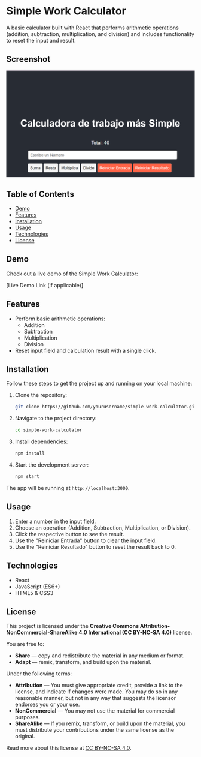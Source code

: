 # Simple Work Calculator

A basic calculator built with React that performs arithmetic operations (addition, subtraction, multiplication, and division) and includes functionality to reset the input and result.

## Screenshot

![App Screenshot](./assets/screenshot.png)

## Table of Contents

- [Demo](#demo)
- [Features](#features)
- [Installation](#installation)
- [Usage](#usage)
- [Technologies](#technologies)
- [License](#license)

## Demo

Check out a live demo of the Simple Work Calculator:

[Live Demo Link (if applicable)]

## Features

- Perform basic arithmetic operations:
  - Addition
  - Subtraction
  - Multiplication
  - Division
- Reset input field and calculation result with a single click.

## Installation

Follow these steps to get the project up and running on your local machine:

1. Clone the repository:

   ```bash
   git clone https://github.com/yourusername/simple-work-calculator.git
   ```

2. Navigate to the project directory:

   ```bash
   cd simple-work-calculator
   ```

3. Install dependencies:

   ```bash
   npm install
   ```

4. Start the development server:

   ```bash
   npm start
   ```

The app will be running at `http://localhost:3000`.

## Usage

1. Enter a number in the input field.
2. Choose an operation (Addition, Subtraction, Multiplication, or Division).
3. Click the respective button to see the result.
4. Use the "Reiniciar Entrada" button to clear the input field.
5. Use the "Reiniciar Resultado" button to reset the result back to 0.

## Technologies

- React
- JavaScript (ES6+)
- HTML5 & CSS3

## License

This project is licensed under the **Creative Commons Attribution-NonCommercial-ShareAlike 4.0 International (CC BY-NC-SA 4.0)** license.

You are free to:

- **Share** — copy and redistribute the material in any medium or format.
- **Adapt** — remix, transform, and build upon the material.

Under the following terms:

- **Attribution** — You must give appropriate credit, provide a link to the license, and indicate if changes were made. You may do so in any reasonable manner, but not in any way that suggests the licensor endorses you or your use.
- **NonCommercial** — You may not use the material for commercial purposes.
- **ShareAlike** — If you remix, transform, or build upon the material, you must distribute your contributions under the same license as the original.

Read more about this license at [CC BY-NC-SA 4.0](https://creativecommons.org/licenses/by-nc-sa/4.0/).
